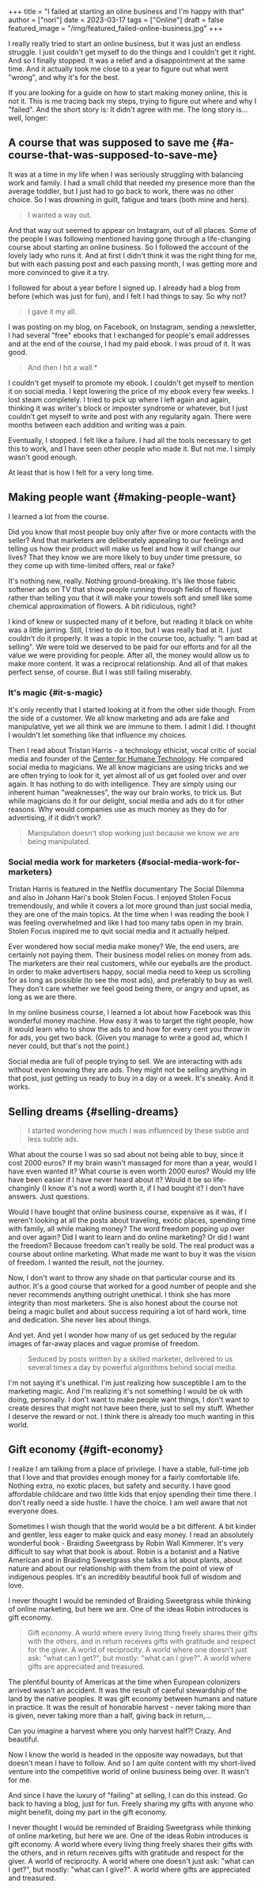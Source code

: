 +++
title = "I failed at starting an oline business and I'm happy with that"
author = ["nori"]
date = 2023-03-17
tags = ["Online"]
draft = false
featured_image = "/img/featured_failed-online-business.jpg"
+++

I really really tried to start an online business, but it was just an endless struggle. I just couldn't get myself to do the things and I couldn't get it right. And so I finally stopped. It was a relief and a disappointment at the same time. And it actually took me close to a year to figure out what went "wrong", and why it's for the best.

If you are looking for a guide on how to start making money online, this is not it. This is me tracing back my steps, trying to figure out where and why I "failed". And the short story is: It didn't agree with me. The long story is… well, longer:


## A course that was supposed to save me {#a-course-that-was-supposed-to-save-me}

It was at a time in my life when I was seriously struggling with balancing work and family. I had a small child that needed my presence more than the average toddler, but I just had to go back to work, there was no other choice. So I was drowning in guilt, fatigue and tears (both mine and hers).

> I wanted a way out.

And that way out seemed to appear on Instagram, out of all places. Some of the people I was following mentioned having gone through a life-changing course about starting an online business. So I followed the account of the lovely lady who runs it. And at first I didn't think it was the right thing for me, but with each passing post and each passing month, I was getting more and more convinced to give it a try.

I followed for about a year before I signed up. I already had a blog from before (which was just for fun), and I felt I had things to say. So why not?

> I gave it my all.

I was posting on my blog, on Facebook, on Instagram, sending a newsletter, I had several "free" ebooks that I exchanged for people's email addresses and at the end of the course, I had my paid ebook. I was proud of it. It was good.

> And then I hit a wall.\*

I couldn't get myself to promote my ebook. I couldn't get myself to mention it on social media. I kept lowering the price of my ebook every few weeks. I lost steam completely. I tried to pick up where I left again and again, thinking it was writer's block or imposter syndrome or whatever, but I just couldn't get myself to write and post with any regularity again. There were months between each addition and writing was a pain.

Eventually, I stopped. I felt like a failure. I had all the tools necessary to get this to work, and I have seen other people who made it. But not me. I simply wasn't good enough.

At least that is how I felt for a very long time.


## Making people want {#making-people-want}

I learned a lot from the course.

Did you know that most people buy only after five or more contacts with the seller? And that marketers are deliberately appealing to our feelings and telling us how their product will make us feel and how it will change our lives? That they know we are more likely to buy under time pressure, so they come up with time-limited offers, real or fake?

It's nothing new, really. Nothing ground-breaking. It's like those fabric softener ads on TV that show people running through fields of flowers, rather than telling you that it will make your towels soft and smell like some chemical approximation of flowers. A bit ridiculous, right?

I kind of knew or suspected many of it before, but reading it black on white was a little jarring. Still, I tried to do it too, but I was really bad at it. I just couldn't do it properly. It was a topic in the course too, actually: "I am bad at selling". We were told we deserved to be paid for our efforts and for all the value we were providing for people. After all, the money would allow us to make more content. It was a reciprocal relationship. And all of that makes perfect sense, of course. But I was still failing miserably.


### It's magic {#it-s-magic}

It's only recently that I started looking at it from the other side though. From the side of a customer. We all know marketing and ads are fake and manipulative, yet we all think we are immune to them. I admit I did. I thought I wouldn't let something like that influence my choices.

Then I read about Tristan Harris - a technology ethicist, vocal critic of social media and founder of the [Center for Humane Technology](https://www.humanetech.com/). He compared social media to magicians. We all know magicians are using tricks and we are often trying to look for it, yet almost all of us get fooled over and over again. It has nothing to do with intelligence. They are simply using our inherent human "weaknesses", the way our brain works, to trick us. But while magicians do it for our delight, social media and ads do it for other reasons. Why would companies use as much money as they do for advertising, if it didn't work?

> Manipulation doesn't stop working just because we know we are being manipulated.


### Social media work for marketers {#social-media-work-for-marketers}

Tristan Harris is featured in the Netflix documentary The Social Dilemma and also in Johann Hari's book Stolen Focus. I enjoyed Stolen Focus tremendously, and while it covers a lot more ground than just social media, they are one of the main topics. At the time when I was reading the book I was feeling overwhelmed and like I had too many tabs open in my brain. Stolen Focus inspired me to quit social media and it actually helped.

Ever wondered how social media make money? We, the end users, are certainly not paying them. Their business model relies on money from ads. The marketers are their real customers, while our eyeballs are the product. In order to make advertisers happy, social media need to keep us scrolling for as long as possible (to see the most ads), and preferably to buy as well. They don't care whether we feel good being there, or angry and upset, as long as we are there.

In my online business course, I learned a lot about how Facebook was this wonderful money machine. How easy it was to target the right people, how it would learn who to show the ads to and how for every cent you throw in for ads, you get two back. (Given you manage to write a good ad, which I never could, but that's not the point.)

Social media are full of people trying to sell. We are interacting with ads without even knowing they are ads. They might not be selling anything in that post, just getting us ready to buy in a day or a week. It's sneaky. And it works.


## Selling dreams {#selling-dreams}

> I started wondering how much I was influenced by these subtle and less subtle ads.

What about the course I was so sad about not being able to buy, since it cost 2000 euros? If my brain wasn't massaged for more than a year, would I have even wanted it? What course is even worth 2000 euros? Would my life have been easier if I have never heard about it? Would it be so life-changinly (I know it's not a word) worth it, if I had bought it? I don't have answers. Just questions.

Would I have bought that online business course, expensive as it was, if I weren't looking at all the posts about traveling, exotic places, spending time with family, all while making money? The word freedom popping up over and over again? Did I want to learn and do online marketing? Or did I want the freedom? Because freedom can't really be sold. The real product was a course about online marketing. What made me want to buy it was the vision of freedom. I wanted the result, not the journey.

Now, I don't want to throw any shade on that particular course and its author. It's a good course that worked for a good number of people and she never recommends anything outright unethical. I think she has more integrity than most marketers. She is also honest about the course not being a magic bullet and about success requiring a lot of hard work, time and dedication. She never lies about things.

And yet. And yet I wonder how many of us get seduced by the regular images of far-away places and vague promise of freedom.

> Seduced by posts written by a skilled marketer, delivered to us several times a day by powerful algorithms behind social media.

I'm not saying it's unethical. I'm just realizing how susceptible I am to the marketing magic. And I'm realizing it's not something I would be ok with doing, personally. I don't want to make people want things, I don't want to create desires that might not have been there, just to sell my stuff. Whether I deserve the reward or not. I think there is already too much wanting in this world.


## Gift economy {#gift-economy}

I realize I am talking from a place of privilege. I have a stable, full-time job that I love and that provides enough money for a fairly comfortable life. Nothing extra, no exotic places, but safety and security. I have good affordable childcare and two little kids that enjoy spending their time there. I don't really need a side hustle. I have the choice. I am well aware that not everyone does.

Sometimes I wish though that the world would be a bit different. A bit kinder and gentler, less eager to make quick and easy money. I read an absolutely wonderful book - Braiding Sweetgrass by Robin Wall Kimmerer. It's very difficult to say what that book is about. Robin is a botanist and a Native American and in Braiding Sweetgrass she talks a lot about plants, about nature and about our relationship with them from the point of view of indigenous peoples. It's an incredibly beautiful book full of wisdom and love.

I never thought I would be reminded of Braiding Sweetgrass while thinking of online marketing, but here we are. One of the ideas Robin introduces is gift economy.

> Gift economy. A world where every living thing freely shares their gifts with the others, and in return receives gifts with gratitude and respect for the giver. A world of reciprocity. A world where one doesn't just ask: "what can I get?", but mostly: "what can I give?". A world where gifts are appreciated and treasured.

The plentiful bounty of Americas at the time when European colonizers arrived wasn't an accident. It was the result of careful stewardship of the land by the native peoples. It was gift economy between humans and nature in practice. It was the result of honorable harvest - never taking more than is given, never taking more than a half, giving back in return,…

Can you imagine a harvest where you only harvest half?! Crazy. And beautiful.

Now I know the world is headed in the opposite way nowadays, but that doesn't mean I have to follow. And so I am quite content with my short-lived venture into the competitive world of online business being over. It wasn't for me.

<div class="verse">

And since I have the luxury of "failing" at selling, I can do this instead. Go back to having a blog, just for fun. Freely sharing my gifts with anyone who might benefit, doing my part in the gift economy.<br />

</div>

I never thought I would be reminded of Braiding Sweetgrass while thinking of online marketing, but here we are. One of the ideas Robin introduces is gift economy. A world where every living thing freely shares their gifts with the others, and in return receives gifts with gratitude and respect for the giver. A world of reciprocity. A world where one doesn't just ask: "what can I get?", but mostly: "what can I give?". A world where gifts are appreciated and treasured.
